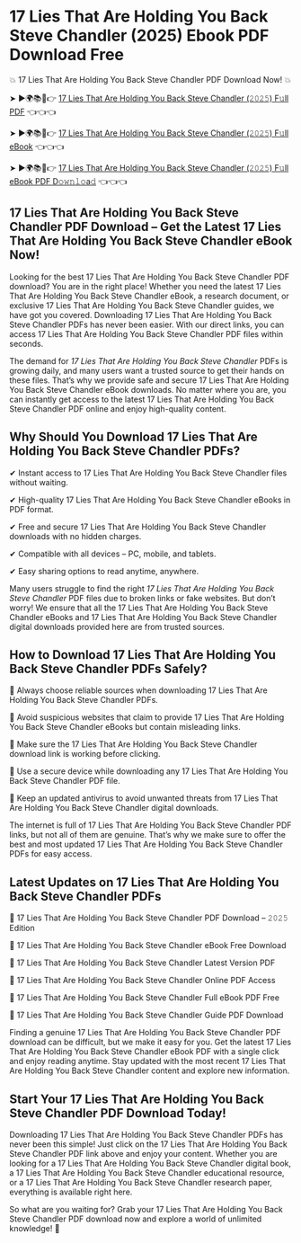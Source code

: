 # 17 Lies That Are Holding You Back Steve Chandler (2025) Ebook PDF Download Free

💥 17 Lies That Are Holding You Back Steve Chandler PDF Download Now! 💥

➤ ►🌍📚📱👉 [17 Lies That Are Holding You Back Steve Chandler (𝟸𝟶𝟸𝟻) F𝚞ll PDF](https://getpdf.xyz/17-lies-that-are-holding-you-back-steve-chandler) 👈👈👈


➤ ►🌍📚📱👉 [17 Lies That Are Holding You Back Steve Chandler (𝟸𝟶𝟸𝟻) F𝚞ll eBook](https://getpdf.xyz/17-lies-that-are-holding-you-back-steve-chandler) 👈👈👈


➤ ►🌍📚📱👉 [17 Lies That Are Holding You Back Steve Chandler (𝟸𝟶𝟸𝟻) F𝚞ll eBook PDF D𝚘𝚠𝚗𝚕𝚘a𝚍](https://getpdf.xyz/17-lies-that-are-holding-you-back-steve-chandler) 👈👈👈


## 17 Lies That Are Holding You Back Steve Chandler PDF Download – Get the Latest 17 Lies That Are Holding You Back Steve Chandler eBook Now!

Looking for the best 17 Lies That Are Holding You Back Steve Chandler PDF download? You are in the right place! Whether you need the latest 17 Lies That Are Holding You Back Steve Chandler eBook, a research document, or exclusive 17 Lies That Are Holding You Back Steve Chandler guides, we have got you covered. Downloading 17 Lies That Are Holding You Back Steve Chandler PDFs has never been easier. With our direct links, you can access 17 Lies That Are Holding You Back Steve Chandler PDF files within seconds.

The demand for *17 Lies That Are Holding You Back Steve Chandler* PDFs is growing daily, and many users want a trusted source to get their hands on these files. That’s why we provide safe and secure 17 Lies That Are Holding You Back Steve Chandler eBook downloads. No matter where you are, you can instantly get access to the latest 17 Lies That Are Holding You Back Steve Chandler PDF online and enjoy high-quality content.

## Why Should You Download 17 Lies That Are Holding You Back Steve Chandler PDFs?

✔ Instant access to 17 Lies That Are Holding You Back Steve Chandler files without waiting.

✔ High-quality 17 Lies That Are Holding You Back Steve Chandler eBooks in PDF format.

✔ Free and secure 17 Lies That Are Holding You Back Steve Chandler downloads with no hidden charges.

✔ Compatible with all devices – PC, mobile, and tablets.

✔ Easy sharing options to read anytime, anywhere.

Many users struggle to find the right *17 Lies That Are Holding You Back Steve Chandler* PDF files due to broken links or fake websites. But don’t worry! We ensure that all the 17 Lies That Are Holding You Back Steve Chandler eBooks and 17 Lies That Are Holding You Back Steve Chandler digital downloads provided here are from trusted sources.

## How to Download 17 Lies That Are Holding You Back Steve Chandler PDFs Safely?

📌 Always choose reliable sources when downloading 17 Lies That Are Holding You Back Steve Chandler PDFs.

📌 Avoid suspicious websites that claim to provide 17 Lies That Are Holding You Back Steve Chandler eBooks but contain misleading links.

📌 Make sure the 17 Lies That Are Holding You Back Steve Chandler download link is working before clicking.

📌 Use a secure device while downloading any 17 Lies That Are Holding You Back Steve Chandler PDF file.

📌 Keep an updated antivirus to avoid unwanted threats from 17 Lies That Are Holding You Back Steve Chandler digital downloads.

The internet is full of 17 Lies That Are Holding You Back Steve Chandler PDF links, but not all of them are genuine. That’s why we make sure to offer the best and most updated 17 Lies That Are Holding You Back Steve Chandler PDFs for easy access.

## Latest Updates on 17 Lies That Are Holding You Back Steve Chandler PDFs

🔹 17 Lies That Are Holding You Back Steve Chandler PDF Download – 𝟸𝟶𝟸𝟻 Edition

🔹 17 Lies That Are Holding You Back Steve Chandler eBook Free Download

🔹 17 Lies That Are Holding You Back Steve Chandler Latest Version PDF

🔹 17 Lies That Are Holding You Back Steve Chandler Online PDF Access

🔹 17 Lies That Are Holding You Back Steve Chandler Full eBook PDF Free

🔹 17 Lies That Are Holding You Back Steve Chandler Guide PDF Download

Finding a genuine 17 Lies That Are Holding You Back Steve Chandler PDF download can be difficult, but we make it easy for you. Get the latest 17 Lies That Are Holding You Back Steve Chandler eBook PDF with a single click and enjoy reading anytime. Stay updated with the most recent 17 Lies That Are Holding You Back Steve Chandler content and explore new information.

## Start Your 17 Lies That Are Holding You Back Steve Chandler PDF Download Today!

Downloading 17 Lies That Are Holding You Back Steve Chandler PDFs has never been this simple! Just click on the 17 Lies That Are Holding You Back Steve Chandler PDF link above and enjoy your content. Whether you are looking for a 17 Lies That Are Holding You Back Steve Chandler digital book, a 17 Lies That Are Holding You Back Steve Chandler educational resource, or a 17 Lies That Are Holding You Back Steve Chandler research paper, everything is available right here.

So what are you waiting for? Grab your 17 Lies That Are Holding You Back Steve Chandler PDF download now and explore a world of unlimited knowledge! 🚀